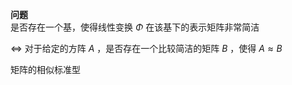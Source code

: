 **问题**  
是否存在一个基，使得线性变换 $\Phi$ 在该基下的表示矩阵非常简洁  
  
$\Leftrightarrow$ 对于给定的方阵 $A$ ，是否存在一个比较简洁的矩阵 $B$ ，使得 $A\approx B$  
  
矩阵的相似标准型  

